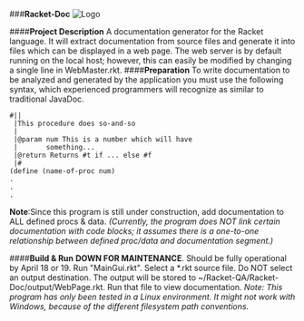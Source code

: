 ###**Racket-Doc**
![Logo](https://github.com/DeepBlue14/Racket-Doc/blob/master/share/racket1.jpg)


####**Project Description**
A documentation generator for the Racket language.  It will extract documentation from source files and generate it into files which can be displayed in a web page.  The web server is by default running on the local host; however, this can easily be modified by changing a single line in WebMaster.rkt.
####**Preparation**
To write documentation to be analyzed and generated by the application you must use the following syntax, which experienced programmers will recognize as similar to traditional JavaDoc.
```
#||
 |This procedure does so-and-so
 |
 |@param num This is a number which will have
 |	     something...
 |@return Returns #t if ... else #f
 |#
(define (name-of-proc num)
.
.
.
```
**Note**:Since this program is still under construction, add documentation to ALL defined procs & data. *(Currently, the program does NOT link certain documentation with code blocks; it assumes there is a one-to-one relationship between defined proc/data and documentation segment.)*

####**Build & Run**
**DOWN FOR MAINTENANCE**.  Should be fully operational by April 18 or 19.
Run "MainGui.rkt".  Select a *.rkt source file.  Do NOT select an output destination.  The output will be stored to ~/Racket-QA/Racket-Doc/output/WebPage.rkt.  Run that file to view documentation.
*Note: This program has only been tested in a Linux environment.  It might not work with Windows, because of the different filesystem path conventions.*



